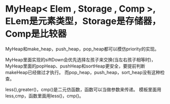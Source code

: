 # MyHeap< Elem , Storage<Elem> , Comp<ELem> >, ELem是元素类型，Storage是存储器，Comp是比较器


MyHeap和make_heap，push_heap，pop_heap都可以模仿priority的实现。

MyHeap里面实现的siftDown会优先选择左孩子来交换(当左右孩子相等时)，MyHeap里面的popHeap、pushHeap和sortHeap更安全，要提前判断makeHeap已经做过才执行。
而pop_heap，push_heap，sort_heap没有这种检查。

less<int>(),greater<int>()，cmp<int>()是二元仿函数，函数可以当做参数来传递。
模板里面用less<int>,cmp<int>，函数里面用less<int>()，cmp<int>()。
